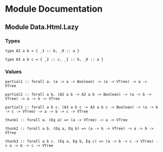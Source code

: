# Module Documentation

## Module Data.Html.Lazy

### Types

    type A2 a b = { _1 :: b, _0 :: a }

    type A3 a b c = { _2 :: c, _1 :: b, _0 :: a }


### Values

    partial1 :: forall a. (a -> a -> Boolean) -> (a -> VTree) -> a -> VTree

    partial2 :: forall a b. (A2 a b -> A2 a b -> Boolean) -> (a -> b -> VTree) -> a -> b -> VTree

    partial3 :: forall a b c. (A3 a b c -> A3 a b c -> Boolean) -> (a -> b -> c -> VTree) -> a -> b -> c -> VTree

    thunk1 :: forall a. (Eq a) => (a -> VTree) -> a -> VTree

    thunk2 :: forall a b. (Eq a, Eq b) => (a -> b -> VTree) -> a -> b -> VTree

    thunk3 :: forall a b c. (Eq a, Eq b, Eq c) => (a -> b -> c -> VTree) -> a -> b -> c -> VTree



